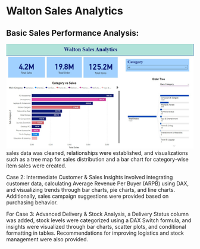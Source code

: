 # Walton Sales Analytics
## Basic Sales Performance Analysis:
![image Alt](https://github.com/marjia999/Walton-Sales-PowerBI/blob/acbce689fd7aa17f633308e3ef34d0439dd20b6f/Sales%20Performance.jpg)
sales data was cleaned, relationships were established, and visualizations such as a tree map for sales distribution and a bar chart for category-wise item sales were created.

Case 2: Intermediate Customer & Sales Insights involved integrating customer data, calculating Average Revenue Per Buyer (ARPB) using DAX, and visualizing trends through bar charts, pie charts, and line charts. Additionally, sales campaign suggestions were provided based on purchasing behavior.

For Case 3: Advanced Delivery & Stock Analysis, a Delivery Status column was added, stock levels were categorized using a DAX Switch formula, and insights were visualized through bar charts, scatter plots, and conditional formatting in tables. Recommendations for improving logistics and stock management were also provided.
